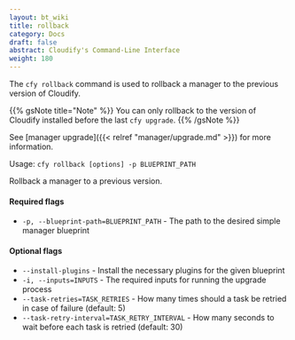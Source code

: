 ```yaml
---
layout: bt_wiki
title: rollback
category: Docs
draft: false
abstract: Cloudify's Command-Line Interface
weight: 180
---
```


The `cfy rollback` command is used to rollback a manager to the previous version of Cloudify.

{{% gsNote title="Note" %}}
You can only rollback to the version of Cloudify installed before the last `cfy upgrade`.
{{% /gsNote %}}

See [manager upgrade]({{< relref "manager/upgrade.md" >}}) for more information.


Usage: `cfy rollback [options] -p BLUEPRINT_PATH`

Rollback a manager to a previous version.

#### Required flags

*  `-p, --blueprint-path=BLUEPRINT_PATH` -
                        The path to the desired simple manager blueprint

#### Optional flags

*  `--install-plugins` -    Install the necessary plugins for the given blueprint
*  `-i, --inputs=INPUTS` - The required inputs for running the upgrade process
*  `--task-retries=TASK_RETRIES` -
                        How many times should a task be retried in case of
                        failure (default: 5)
*  `--task-retry-interval=TASK_RETRY_INTERVAL` -
                        How many seconds to wait before each task is retried
                        (default: 30)
